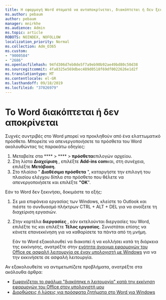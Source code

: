 ```yaml
---
title: Η εφαρμογή Word σταματά να ανταποκρίνεται, διακόπτεται ή δεν ξεκινά
ms.author: pebaum
author: pebaum
manager: mnirkhe
ms.audience: Admin
ms.topic: article
ROBOTS: NOINDEX, NOFOLLOW
localization_priority: Normal
ms.collection: Adm_O365
ms.custom:
- "9000584"
- "2686"
ms.openlocfilehash: 94fd306d7eb0de5f7a9eb90b92ae49bd80c50d38
ms.sourcegitcommit: 4fa8325e569dbec489d0518f69df0022626e1d2f
ms.translationtype: MT
ms.contentlocale: el-GR
ms.lasthandoff: 09/18/2019
ms.locfileid: "37026979"
---
```

# <a name="word-crashes-or-doesnt-respond"></a>Το Word διακόπτεται ή δεν αποκρίνεται

Συχνές συντριβές στο Word μπορεί να προκληθούν από ένα ελαττωματικό πρόσθετο. Μπορείτε να απενεργοποιήσετε τα πρόσθετα του Word ακολουθώντας τις παρακάτω οδηγίες:

1. Μεταβείτε στα **** > **** > **πρόσθετα**επιλογών αρχείου.
2. Στη λίστα **Διαχείριση** , επιλέξτε **Add-ins com**και, στη συνέχεια, επιλέξτε **Μετάβαση**.
3. Στο πλαίσιο " **Διαθέσιμα πρόσθετα** ", καταργήστε την επιλογή του πλαισίου ελέγχου δίπλα στο πρόσθετο που θέλετε να απενεργοποιήσετε και επιλέξτε **"ΟΚ**".

Εάν το Word δεν ξεκινήσει, δοκιμάστε τα εξής:

1.   Σε μια επιφάνεια εργασίας των Windows, κλείστε το Outlook και πιέστε το συνδυασμό πλήκτρων CTRL + ALT + DEL για να ανοίξετε τη διαχείριση εργασιών. 
2. Στην καρτέλα **διεργασίες** , εάν εκτελούνται διεργασίες του Word, επιλέξτε τις και επιλέξτε **Τέλος εργασίας**. Συνιστάται επίσης να κάνετε επανεκκίνηση για να καθαρίσετε τα πάντα από τη μνήμη.

    Εάν το Word εξακολουθεί να διακοπεί ή να κολλήσει κατά τη διάρκεια της εκκίνησης, ανατρέξτε στην [ενότητα άνοιγμα εφαρμογών του Office σε ασφαλή λειτουργία σε έναν υπολογιστή με Windows](https://support.office.com/en-us/article/Open-Office-apps-in-safe-mode-on-a-Windows-PC-dedf944a-5f4b-4afb-a453-528af4f7ac72) για να την εκκινήσετε σε ασφαλή λειτουργία.

Αν εξακολουθείτε να αντιμετωπίζετε προβλήματα, ανατρέξτε στα ακόλουθα άρθρα: 
- [Εμφανίζεται το σφάλμα "διακόπηκε η λειτουργία" κατά την εκκίνηση εφαρμογών του Office στον υπολογιστή μου](https://support.office.com/article/52bd7985-4e99-4a35-84c8-2d9b8301a2fa)
- [Διορθώσεις ή λύσεις για πρόσφατα ζητήματα στο Word για Windows](https://support.office.com/article/bf6bf17c-2807-4871-83ce-e337ae8f0b86)